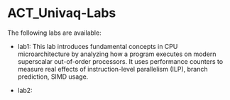# ACT_Univaq-Labs

The following labs are available:

- lab1: This lab introduces fundamental concepts in CPU microarchitecture by analyzing how a program executes on modern superscalar out-of-order processors. It uses performance counters to measure real effects of instruction-level parallelism (ILP), branch prediction, SIMD usage.

- lab2: 

